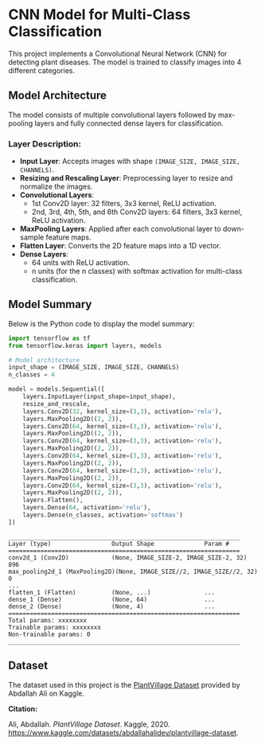 # CNN Model for Multi-Class Classification

This project implements a Convolutional Neural Network (CNN) for detecting plant diseases. The model is trained to classify images into 4 different categories.

## Model Architecture

The model consists of multiple convolutional layers followed by max-pooling layers and fully connected dense layers for classification.

### Layer Description:
- **Input Layer**: Accepts images with shape `(IMAGE_SIZE, IMAGE_SIZE, CHANNELS)`.
- **Resizing and Rescaling Layer**: Preprocessing layer to resize and normalize the images.
- **Convolutional Layers**: 
  - 1st Conv2D layer: 32 filters, 3x3 kernel, ReLU activation.
  - 2nd, 3rd, 4th, 5th, and 6th Conv2D layers: 64 filters, 3x3 kernel, ReLU activation.
- **MaxPooling Layers**: Applied after each convolutional layer to down-sample feature maps.
- **Flatten Layer**: Converts the 2D feature maps into a 1D vector.
- **Dense Layers**:
  - 64 units with ReLU activation.
  - n units (for the n classes) with softmax activation for multi-class classification.

## Model Summary

Below is the Python code to display the model summary:

```python
import tensorflow as tf
from tensorflow.keras import layers, models

# Model architecture
input_shape = (IMAGE_SIZE, IMAGE_SIZE, CHANNELS)
n_classes = 4

model = models.Sequential([
    layers.InputLayer(input_shape=input_shape),
    resize_and_rescale,
    layers.Conv2D(32, kernel_size=(3,3), activation='relu'),
    layers.MaxPooling2D((2, 2)),
    layers.Conv2D(64, kernel_size=(3,3), activation='relu'),
    layers.MaxPooling2D((2, 2)),
    layers.Conv2D(64, kernel_size=(3,3), activation='relu'),
    layers.MaxPooling2D((2, 2)),
    layers.Conv2D(64, kernel_size=(3,3), activation='relu'),
    layers.MaxPooling2D((2, 2)),
    layers.Conv2D(64, kernel_size=(3,3), activation='relu'),
    layers.MaxPooling2D((2, 2)),
    layers.Conv2D(64, kernel_size=(3,3), activation='relu'),
    layers.MaxPooling2D((2, 2)),
    layers.Flatten(),
    layers.Dense(64, activation='relu'),
    layers.Dense(n_classes, activation='softmax')
])

```

```
_________________________________________________________________
Layer (type)                 Output Shape              Param #   
=================================================================
conv2d_1 (Conv2D)            (None, IMAGE_SIZE-2, IMAGE_SIZE-2, 32)   896       
max_pooling2d_1 (MaxPooling2D)(None, IMAGE_SIZE//2, IMAGE_SIZE//2, 32) 0         
...  
flatten_1 (Flatten)          (None, ...)               ...      
dense_1 (Dense)              (None, 64)                ...      
dense_2 (Dense)              (None, 4)                 ...      
=================================================================
Total params: xxxxxxxx
Trainable params: xxxxxxxx
Non-trainable params: 0
_________________________________________________________________

```

## Dataset

The dataset used in this project is the [PlantVillage Dataset](https://www.kaggle.com/datasets/abdallahalidev/plantvillage-dataset) provided by Abdallah Ali on Kaggle.

**Citation:**

Ali, Abdallah. *PlantVillage Dataset*. Kaggle, 2020. https://www.kaggle.com/datasets/abdallahalidev/plantvillage-dataset.
